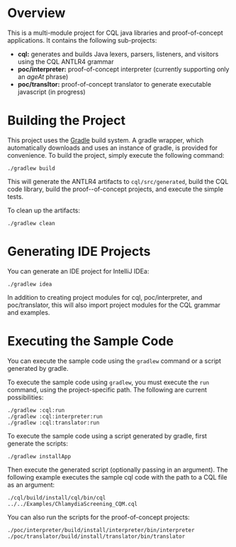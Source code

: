# Overview

This is a multi-module project for CQL java libraries and proof-of-concept applications.
It contains the following sub-projects:

* **cql:** generates and builds Java lexers, parsers, listeners, and visitors using the CQL ANTLR4 grammar
* **poc/interpreter:** proof-of-concept interpreter (currently supporting only an _ageAt_ phrase)
* **poc/transltor:** proof-of-concept translator to generate executable javascript (in progress)

# Building the Project

This project uses the [Gradle](http://www.gradle.org/) build system.  A gradle wrapper, which automatically downloads
and uses an instance of gradle, is provided for convenience.  To build the project, simply execute the following
command:

    ./gradlew build

This will generate the ANTLR4 artifacts to `cql/src/generated`, build the CQL code library, build the 
proof--of-concept projects, and execute the simple tests.

To clean up the artifacts:

    ./gradlew clean

# Generating IDE Projects

You can generate an IDE project for IntelliJ IDEa:

    ./gradlew idea

In addition to creating project modules for cql, poc/interpreter, and poc/translator, this will also import
project modules for the CQL grammar and examples.

# Executing the Sample Code

You can execute the sample code using the `gradlew` command or a script generated by gradle.

To execute the sample code using `gradlew`, you must execute the `run` command, using the project-specific 
path.  The following are current possibilities:

    ./gradlew :cql:run
    ./gradlew :cql:interpreter:run
    ./gradlew :cql:translator:run

To execute the sample code using a script generated by gradle, first generate the scripts:

    ./gradlew installApp

Then execute the generated script (optionally passing in an argument).  The following example executes
the sample cql code with the path to a CQL file as an argument:

    ./cql/build/install/cql/bin/cql ../../Examples/ChlamydiaScreening_CQM.cql

You can also run the scripts for the proof-of-concept projects:

    ./poc/interpreter/build/install/interpreter/bin/interpreter
    ./poc/translator/build/install/translator/bin/translator
